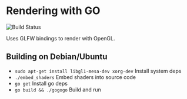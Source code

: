 # Rendering with GO

![Build Status](https://github.com/Saggre/gogogo/workflows/Build%20release/badge.svg?style=flat-square)

Uses GLFW bindings to render with OpenGL.

## Building on Debian/Ubuntu

- `sudo apt-get install libgl1-mesa-dev xorg-dev` Install system deps
- `./embed_shaders` Embed shaders into source code
- `go get` Install go deps
- `go build && ./gogogo` Build and run